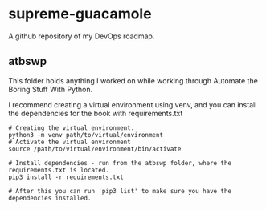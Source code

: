 # supreme-guacamole
A github repository of my DevOps roadmap.

## atbswp
This folder holds anything I worked on while working through Automate the Boring Stuff With Python.

I recommend creating a virtual environment using venv, and you can install the dependencies for the book with requirements.txt

```
# Creating the virtual environment.
python3 -m venv path/to/virtual/environment
# Activate the virtual environment
source /path/to/virtual/environment/bin/activate

# Install dependencies - run from the atbswp folder, where the requirements.txt is located.
pip3 install -r requirements.txt

# After this you can run 'pip3 list' to make sure you have the dependencies installed.
```

